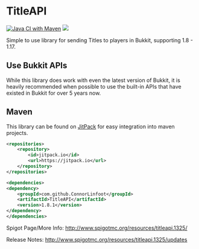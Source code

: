 TitleAPI
=====================

[![Java CI with Maven](https://github.com/ConnorLinfoot/TitleAPI/actions/workflows/maven.yml/badge.svg)](https://github.com/ConnorLinfoot/TitleAPI/actions/workflows/maven.yml)
[![](https://jitpack.io/v/ConnorLinfoot/TitleAPI.svg)](https://jitpack.io/#ConnorLinfoot/TitleAPI)

Simple to use library for sending Titles to players in Bukkit, supporting 1.8 - 1.17.

## Use Bukkit APIs

While this library does work with even the latest version of Bukkit, it is heavily recommended when possible to use the
built-in APIs that have existed in Bukkit for over 5 years now.

## Maven

This library can be found on [JitPack](https://jitpack.io/#ConnorLinfoot/TitleAPI) for easy integration into maven
projects.

```xml
<repositories>
    <repository>
        <id>jitpack.io</id>
        <url>https://jitpack.io</url>
    </repository>
</repositories>

<dependencies>
<dependency>
    <groupId>com.github.ConnorLinfoot</groupId>
    <artifactId>TitleAPI</artifactId>
    <version>1.8.1</version>
</dependency>
</dependencies>    
```

Spigot Page/More Info: http://www.spigotmc.org/resources/titleapi.1325/

Release Notes: http://www.spigotmc.org/resources/titleapi.1325/updates
